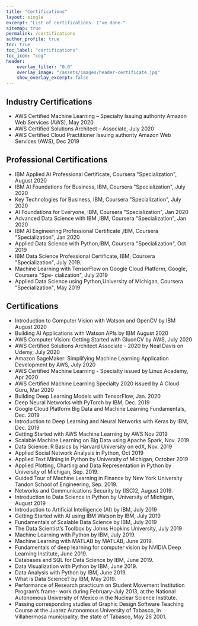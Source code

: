 ```yaml
---
title: "Certifications"
layout: single
excerpt: "List of certifications  I've done."
sitemap: true
permalink: /certifications
author_profile: true
toc: true
toc_label: "certifications"
toc_icon: "cog"
header:
    overlay_filter: "0.0"
    overlay_image: "/assets/images/header-certificate.jpg"
    show_overlay_excerpt: false
---
```

## Industry Certifications
- AWS Certified Machine Learning – Specialty Issuing authority Amazon Web Services (AWS), May 2020
- AWS Certified Solutions Architect – Associate, July 2020
- AWS Certified Cloud Practitioner Issuing authority Amazon Web Services (AWS), Dec 2019
## Professional Certifications
- IBM Applied AI Professional Certificate, Coursera "Specialization", August 2020
- IBM AI Foundations for Business, IBM, Coursera "Specialization", July 2020
- Key Technologies for Business, IBM, Coursera "Specialization", July 2020
-  AI Foundations for Everyone, IBM, Coursera "Specialization", Jan 2020
- Advanced Data Science with IBM ,IBM, Coursera "Specialization", Jan 2020
-  IBM AI Engineering Professional Certificate ,IBM, Coursera "Specialization", Jan 2020
- Applied Data Science with Python,IBM, Coursera "Specialization", Oct 2019
-  IBM Data Science Professional Certificate, IBM, Coursera "Specialization", July 2019.
-  Machine Learning with TensorFlow on Google Cloud Platform, Google, Coursera "Spe- cialization", July 2019
- Applied Data Science using Python,University of Michigan, Coursera "Specialization", May 2019
## Certifications
- Introduction to Computer Vision with Watson and OpenCV by IBM
August 2020
- Building AI Applications with Watson APIs by IBM
August 2020
-  AWS Computer Vision: Getting Started with GluonCV by AWS, July 2020
-  AWS Certified Solutions Architect Associate - 2020 by Neal Davis on Udemy, July 2020
- Amazon SageMaker: Simplifying Machine Learning Application Development by AWS, July 2020
- AWS Certified Machine Learning - Specialty issued by Linux Academy, Apr 2020
-  AWS Certified Machine Learning Specialty 2020 issued by A Cloud Guru, Mar 2020
-  Building Deep Learning Models with TensorFlow, Jan. 2020
- Deep Neural Networks with PyTorch by IBM, Dec. 2019
- Google Cloud Platform Big Data and Machine Learning Fundamentals, Dec. 2019
-  Introduction to Deep Learning and Neural Networks with Keras by IBM, Dec. 2019
- Getting Started with AWS Machine Learning by AWS Nov 2019
- Scalable Machine Learning on Big Data using Apache Spark, Nov. 2019
- Data Science: R Basics by Harvard University on edX, Nov. 2019
- Applied Social Network Analysis in Python, Oct 2019
- Applied Text Mining in Python by University of Michigan, October 2019
- Applied Plotting, Charting and Data Representation in Python by University of Michigan, Sep. 2019.
- Guided Tour of Machine Learning in Finance by New York University Tandon School of Engineering, Sep. 2019.
- Networks and Communications Security by (ISC)2, August 2019.
- Introduction to Data Science in Python by University of Michigan, August 2019
- Introduction to Artificial Intelligence (AI) by IBM, July 2019
- Getting Started with AI using IBM Watson by IBM, July 2019
- Fundamentals of Scalable Data Science by IBM, July 2019
- The Data Scientist’s Toolbox by Johns Hopkins University, July 2019
- Machine Learning with Python by IBM, July 2019.
- Machine Learning with MATLAB by MATLAB, June 2019.
- Fundamentals of deep learning for computer vision by NVIDIA Deep Learning Institute, June 2019.
- Databases and SQL for Data Science by IBM, June 2019.
- Data Visualization with Python by IBM, June 2019.
- Data Analysis with Python by IBM, June 2019.
- What is Data Science? by IBM, May 2019.
- Performance of Research practicum on Student Movement Institution Program’s frame- work during February-July 2013, at the National Autonomous University of Mexico in the Nuclear Science Institute.
- Passing corresponding studies of Graphic Design Software Teaching Course at the Juarez Autonomous University of Tabasco, in Villahermosa municipality, the state of Tabasco, May 26 2001.

<script async defer src="https://buttons.github.io/buttons.js"></script>
